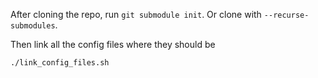After cloning the repo, run `git submodule init`. Or clone with `--recurse-submodules`.

Then link all the config files where they should be
```
./link_config_files.sh
```
